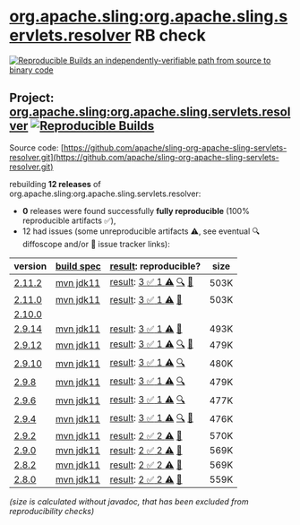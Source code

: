 [org.apache.sling:org.apache.sling.servlets.resolver](https://central.sonatype.com/artifact/org.apache.sling/org.apache.sling.servlets.resolver/versions) RB check
=======

[![Reproducible Builds](https://reproducible-builds.org/images/logos/rb.svg) an independently-verifiable path from source to binary code](https://reproducible-builds.org/)

## Project: [org.apache.sling:org.apache.sling.servlets.resolver](https://central.sonatype.com/artifact/org.apache.sling/org.apache.sling.servlets.resolver/versions) [![Reproducible Builds](https://img.shields.io/endpoint?url=https://raw.githubusercontent.com/jvm-repo-rebuild/reproducible-central/master/content/org/apache/sling/org.apache.sling.servlets.resolver/badge.json)](https://github.com/jvm-repo-rebuild/reproducible-central/blob/master/content/org/apache/sling/org.apache.sling.servlets.resolver/README.md)

Source code: [https://github.com/apache/sling-org-apache-sling-servlets-resolver.git](https://github.com/apache/sling-org-apache-sling-servlets-resolver.git)

rebuilding **12 releases** of org.apache.sling:org.apache.sling.servlets.resolver:
- **0** releases were found successfully **fully reproducible** (100% reproducible artifacts :white_check_mark:),
- 12 had issues (some unreproducible artifacts :warning:, see eventual :mag: diffoscope and/or :memo: issue tracker links):

| version | [build spec](/BUILDSPEC.md) | [result](https://reproducible-builds.org/docs/jvm/): reproducible? | size |
| -- | --------- | ------ | -- |
| [2.11.2](https://central.sonatype.com/artifact/org.apache.sling/org.apache.sling.servlets.resolver/2.11.2/pom) | [mvn jdk11](org.apache.sling.servlets.resolver-2.11.2.buildspec) | [result](org.apache.sling.servlets.resolver-2.11.2.buildinfo): [3 :white_check_mark:  1 :warning:](org.apache.sling.servlets.resolver-2.11.2.buildcompare) [:mag:](org.apache.sling.servlets.resolver-2.11.2.diffoscope) [:memo:](https://github.com/apache/sling-org-apache-sling-servlets-resolver/pull/39) | 503K |
| [2.11.0](https://central.sonatype.com/artifact/org.apache.sling/org.apache.sling.servlets.resolver/2.11.0/pom) | [mvn jdk11](org.apache.sling.servlets.resolver-2.11.0.buildspec) | [result](org.apache.sling.servlets.resolver-2.11.0.buildinfo): [3 :white_check_mark:  1 :warning:](org.apache.sling.servlets.resolver-2.11.0.buildcompare) [:memo:](https://github.com/apache/sling-org-apache-sling-servlets-resolver/pull/39) | 503K |
| [2.10.0](https://central.sonatype.com/artifact/org.apache.sling/org.apache.sling.servlets.resolver/2.10.0/pom) | | | |
| [2.9.14](https://central.sonatype.com/artifact/org.apache.sling/org.apache.sling.servlets.resolver/2.9.14/pom) | [mvn jdk11](org.apache.sling.servlets.resolver-2.9.14.buildspec) | [result](org.apache.sling.servlets.resolver-2.9.14.buildinfo): [3 :white_check_mark:  1 :warning:](org.apache.sling.servlets.resolver-2.9.14.buildcompare) [:memo:](https://github.com/apache/sling-org-apache-sling-servlets-resolver/pull/39) | 493K |
| [2.9.12](https://central.sonatype.com/artifact/org.apache.sling/org.apache.sling.servlets.resolver/2.9.12/pom) | [mvn jdk11](org.apache.sling.servlets.resolver-2.9.12.buildspec) | [result](org.apache.sling.servlets.resolver-2.9.12.buildinfo): [3 :white_check_mark:  1 :warning:](org.apache.sling.servlets.resolver-2.9.12.buildcompare) [:mag:](org.apache.sling.servlets.resolver-2.9.12.diffoscope) [:memo:](https://github.com/apache/sling-org-apache-sling-servlets-resolver/pull/36) | 479K |
| [2.9.10](https://central.sonatype.com/artifact/org.apache.sling/org.apache.sling.servlets.resolver/2.9.10/pom) | [mvn jdk11](org.apache.sling.servlets.resolver-2.9.10.buildspec) | [result](org.apache.sling.servlets.resolver-2.9.10.buildinfo): [3 :white_check_mark:  1 :warning:](org.apache.sling.servlets.resolver-2.9.10.buildcompare) [:mag:](org.apache.sling.servlets.resolver-2.9.10.diffoscope) | 480K |
| [2.9.8](https://central.sonatype.com/artifact/org.apache.sling/org.apache.sling.servlets.resolver/2.9.8/pom) | [mvn jdk11](org.apache.sling.servlets.resolver-2.9.8.buildspec) | [result](org.apache.sling.servlets.resolver-2.9.8.buildinfo): [3 :white_check_mark:  1 :warning:](org.apache.sling.servlets.resolver-2.9.8.buildcompare) [:mag:](org.apache.sling.servlets.resolver-2.9.8.diffoscope) | 479K |
| [2.9.6](https://central.sonatype.com/artifact/org.apache.sling/org.apache.sling.servlets.resolver/2.9.6/pom) | [mvn jdk11](org.apache.sling.servlets.resolver-2.9.6.buildspec) | [result](org.apache.sling.servlets.resolver-2.9.6.buildinfo): [3 :white_check_mark:  1 :warning:](org.apache.sling.servlets.resolver-2.9.6.buildcompare) [:mag:](org.apache.sling.servlets.resolver-2.9.6.diffoscope) | 477K |
| [2.9.4](https://central.sonatype.com/artifact/org.apache.sling/org.apache.sling.servlets.resolver/2.9.4/pom) | [mvn jdk11](org.apache.sling.servlets.resolver-2.9.4.buildspec) | [result](org.apache.sling.servlets.resolver-2.9.4.buildinfo): [3 :white_check_mark:  1 :warning:](org.apache.sling.servlets.resolver-2.9.4.buildcompare) [:mag:](org.apache.sling.servlets.resolver-2.9.4.diffoscope) [:memo:](https://issues.apache.org/jira/browse/SM-5021) | 476K |
| [2.9.2](https://central.sonatype.com/artifact/org.apache.sling/org.apache.sling.servlets.resolver/2.9.2/pom) | [mvn jdk11](org.apache.sling.servlets.resolver-2.9.2.buildspec) | [result](org.apache.sling.servlets.resolver-2.9.2.buildinfo): [2 :white_check_mark:  2 :warning:](org.apache.sling.servlets.resolver-2.9.2.buildcompare) [:memo:](https://github.com/apache/sling-org-apache-sling-servlets-resolver/pull/28) | 570K |
| [2.9.0](https://central.sonatype.com/artifact/org.apache.sling/org.apache.sling.servlets.resolver/2.9.0/pom) | [mvn jdk11](org.apache.sling.servlets.resolver-2.9.0.buildspec) | [result](org.apache.sling.servlets.resolver-2.9.0.buildinfo): [2 :white_check_mark:  2 :warning:](org.apache.sling.servlets.resolver-2.9.0.buildcompare) [:memo:](https://github.com/apache/sling-org-apache-sling-servlets-resolver/pull/28) | 569K |
| [2.8.2](https://central.sonatype.com/artifact/org.apache.sling/org.apache.sling.servlets.resolver/2.8.2/pom) | [mvn jdk11](org.apache.sling.servlets.resolver-2.8.2.buildspec) | [result](org.apache.sling.servlets.resolver-2.8.2.buildinfo): [2 :white_check_mark:  2 :warning:](org.apache.sling.servlets.resolver-2.8.2.buildcompare) [:memo:](https://github.com/apache/sling-org-apache-sling-servlets-resolver/pull/28) | 569K |
| [2.8.0](https://central.sonatype.com/artifact/org.apache.sling/org.apache.sling.servlets.resolver/2.8.0/pom) | [mvn jdk11](org.apache.sling.servlets.resolver-2.8.0.buildspec) | [result](org.apache.sling.servlets.resolver-2.8.0.buildinfo): [2 :white_check_mark:  2 :warning:](org.apache.sling.servlets.resolver-2.8.0.buildcompare) [:memo:](https://github.com/apache/sling-org-apache-sling-servlets-resolver/pull/28) | 559K |

<i>(size is calculated without javadoc, that has been excluded from reproducibility checks)</i>
